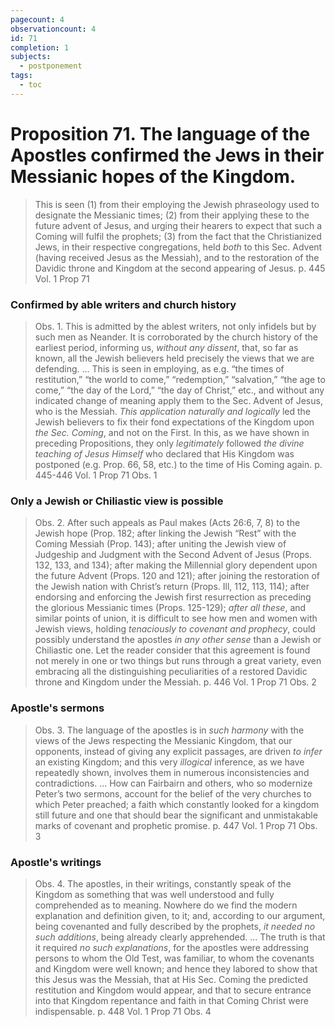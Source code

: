 ```yaml
---
pagecount: 4
observationcount: 4
id: 71
completion: 1
subjects:
  - postponement
tags:
  - toc
---
```

# Proposition 71. The language of the Apostles confirmed the Jews in their Messianic hopes of the Kingdom.

>This is seen (1) from their employing the Jewish phraseology used to designate the Messianic times; (2) from their applying these to the future advent of Jesus, and urging their hearers to expect that such a Coming will fulfil the prophets; (3) from the fact that the Christianized Jews, in their respective congregations, held *both* to this Sec. Advent (having received Jesus as the Messiah), and to the restoration of the Davidic throne and Kingdom at the second appearing of Jesus.
>p. 445 Vol. 1 Prop 71
### Confirmed by able writers and church history
>Obs. 1. This is admitted by the ablest writers, not only infidels but by such men as Neander. It is corroborated by the church history of the earliest period, informing us, *without any dissent*, that, so far as known, all the Jewish believers held precisely the views that we are defending.
>...
>This is seen in employing, as e.g. “the times of restitution,” “the world to come,” “redemption,” “salvation,” “the age to come,” “the day of the Lord,” “the day of Christ,” etc., and without any indicated change of meaning apply them to the Sec. Advent of Jesus, who is the Messiah. *This application naturally and logically* led the Jewish believers to fix their fond expectations of the Kingdom upon *the Sec. Coming*, and not on the First. In this, as we have shown in preceding Propositions, they only *legitimately* followed *the divine teaching of Jesus Himself* who declared that His Kingdom was postponed (e.g. Prop. 66, 58, etc.) to the time of His Coming again.
>p. 445-446 Vol. 1 Prop 71 Obs. 1
### Only a Jewish or Chiliastic view is possible
>Obs. 2. After such appeals as Paul makes (Acts 26:6, 7, 8) to the Jewish hope (Prop. 182; after linking the Jewish “Rest” with the Coming Messiah (Prop. 143); after uniting the Jewish view of Judgeship and Judgment with the Second Advent of Jesus (Props. 132, 133, and 134); after making the Millennial glory dependent upon the future Advent (Props. 120 and 121); after joining the restoration of the Jewish nation with Christ’s return (Props. Ill, 112, 113, 114); after endorsing and enforcing the Jewish first resurrection as preceding the glorious Messianic times (Props. 125-129); *after all these*, and similar points of union, it is difficult to see how men and women with Jewish views, holding *tenaciously to covenant and prophecy*, could possibly understand the apostles *in any other sense* than a Jewish or Chiliastic one. Let the reader consider that this agreement is found not merely in one or two things but runs through a great variety, even embracing all the distinguishing peculiarities of a restored Davidic throne and Kingdom under the Messiah.
>p. 446 Vol. 1 Prop 71 Obs. 2
### Apostle's sermons
>Obs. 3. The language of the apostles is in *such harmony* with the views of the Jews respecting the Messianic Kingdom, that our opponents, instead of giving any explicit passages, are driven *to infer* an existing Kingdom; and this very *illogical* inference, as we have repeatedly shown, involves them in numerous inconsistencies and contradictions.
>...
>How can Fairbairn and others, who so modernize Peter’s two sermons, account for the belief of the very churches to which Peter preached; a faith which constantly looked for a kingdom still future and one that should bear the significant and unmistakable marks of covenant and prophetic promise.
>p. 447 Vol. 1 Prop 71 Obs. 3
### Apostle's writings
>Obs. 4. The apostles, in their writings, constantly speak of the Kingdom as something that was well understood and fully comprehended as to meaning. Nowhere do we find the modern explanation and definition given, to it; and, according to our argument, being covenanted and fully described by the prophets, *it needed no such additions*, being already clearly apprehended.
>...
>The truth is that it required *no such explanations*, for the apostles were addressing persons to whom the Old Test, was familiar, to whom the covenants and Kingdom were well known; and hence they labored to show that this Jesus was the Messiah, that at His Sec. Coming the predicted restitution and Kingdom would appear, and that to secure entrance into that Kingdom repentance and faith in that Coming Christ were indispensable.
>p. 448 Vol. 1 Prop 71 Obs. 4